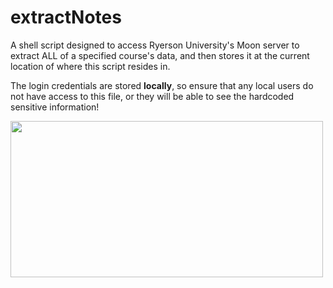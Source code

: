# extractNotes
A shell script designed to access Ryerson University's Moon server to extract ALL of a specified course's data, and then stores it at the current location of where this script resides in.

The login credentials are stored **locally**, so ensure that any local users do not have access to this file, or they will be able to see the hardcoded sensitive information!

<img src="https://media.giphy.com/media/SpqZ5hyy5plO35KIGF/giphy.gif" width="500" height="250"/>
